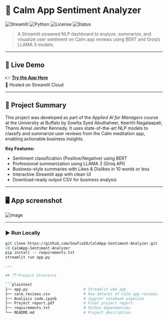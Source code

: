 # 🧘 Calm App Sentiment Analyzer

![Streamlit](https://img.shields.io/badge/Built%20With-Streamlit-orange?style=flat-square&logo=streamlit)
![Python](https://img.shields.io/badge/Python-3.9+-blue.svg?style=flat-square&logo=python)
![License](https://img.shields.io/badge/License-Educational-lightgrey?style=flat-square)
![Status](https://img.shields.io/badge/Project-Academic%20Capstone-success?style=flat-square)

> A Streamlit-powered NLP dashboard to analyze, summarize, and visualize user sentiment on Calm app reviews using BERT and Groq’s LLAMA 3 models.

---

## 🚀 Live Demo

👉 [**Try the App Here**](https://calmapp-sentiment-analyzer.streamlit.app/)  
📎 Hosted on Streamlit Cloud

---

## 📌 Project Summary

This project was developed as part of the *Applied AI for Managers* course at the University at Buffalo by Sowfia Syed Abuthaheer, Keerthi Nagalaapati, Thanis Annal Jenifer Kennedy. It uses state-of-the-art NLP models to classify and summarize user reviews from the Calm meditation app, enabling actionable business insights.

**Key Features:**
- Sentiment classification (Positive/Negative) using BERT
- Professional summarization using LLAMA 3 (Groq API)
- Business-style summaries with Likes & Dislikes in 10 words or less
- Interactive Streamlit app with clean UI
- Download-ready output CSV for business analysis

---

## 🖥️ App screenshot
![image](https://github.com/user-attachments/assets/f86a8a82-b2e3-47b8-a5fd-4a3d80ee8045)

---

### ▶️ Run Locally

```bash
git clone https://github.com/Sowfia28/CalmApp-Sentiment-Analyzer.git
cd CalmApp-Sentiment-Analyzer
pip install -r requirements.txt
streamlit run app.py

---

## 🗂️ Project Structure

```plaintext
├── app.py                         # Streamlit web app
├── calm_reviews.csv               # Raw dataset of Calm app reviews
├── Analysis code.ipynb            # Jupyter notebook pipeline
├── Project report.pdf             # Final project report
├── requirements.txt               # Python dependencies
└── README.md                      # Project description
